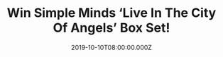 ---
campaign-uuid: "c-bacf2324-c10e-49ff-81f3-a0ec96591cb0"
type: "Competition"
category: "Music"
date: "2019-10-10T08:00:00.000Z"
end-date: "2019-11-10T23:59:00.000Z"
disable-form: false
is_promoted: false
has_entry_page: true
title: "Win Simple Minds ‘Live In The City Of Angels’ Box Set!"
competition-description: "<p>'Live In the City of Angels' is Simple Minds brand new\
  \ album. A 40-track live album, recorded on the band's last tour. In a career spanning\
  \ four decades, the set includes tracks, new and old, from 1980's: 'Empires and\
  \ Dance', right through to 2018's: 'Walk Between Worlds’.</p>\n<p>We are giving\
  \ away a copy to one lucky member. Click below for a chance to win.</p>\n"
hero-header: "Win Simple Minds ‘Live In The City Of Angels’ Box Set!"
terms-confirmation: "N/A"
banner-img: "https://assets.expresslyapp.com/asset-9d2cdaca-ca07-4e81-ad13-b0b94bf0ee48.jpg"
logo-left-href: "aaa.nme.com"
logo-left-image: "https://assets.expresslyapp.com/asset-c6557543-19c1-4c04-aaf0-1d0724ffd77c.jpg"
logo-left-title: "NME AAA"
bg-image-hero: "https://assets.expresslyapp.com/asset-189292b6-b8d5-498f-b8b9-da570589a955.jpg"
bg-image-first: "https://assets.expresslyapp.com/asset-c7b74fee-6ea4-40c7-956e-a8ac7adcaed6.jpg"
section1-content: "<p>'Live In the City of Angels' is a 40-track live album, recorded\
  \ on the band's most recent North American tour where they took in 31 cities on\
  \ a coast-to-coast excursion. In a career spanning four decades, the set includes\
  \ tracks, new and old, from 1980's: 'Empires and Dance', right through to 2018's:\
  \ 'Walk Between Worlds'.</p>\n<p>If you are their biggest fan, think no more and\
  \ enter below for a chance to win it now!</p>\n<p>Good luck!</p>\n"
entry-title: "Win Simple Minds ‘Live In The City Of Angels’ Box Set!"
entry-content: "<p>Enter the draw to win Simple Minds ‘Live In The City Of Angels’\
  \ Box Set by completing the form below before 23:59 on the 10th of November 2019.</p>\n"
has-winner: false
prize-description: "Simple Minds ‘Live In The City Of Angels’ Box Set"
special-conditions: "Multiple entries are allowed up to one every day.\r\n\r\nThis\
  \ competition is also available on: http://club.expressly.io/competitons/simple-minds-live-angels-box-set"
country-restrictions:
- "GB"
---